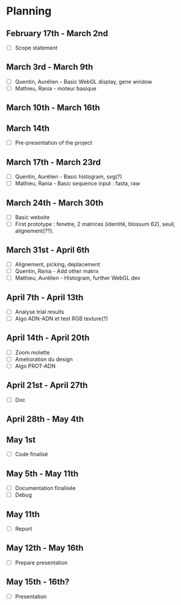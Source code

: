 # Planning
## February 17th - March 2nd
- [ ] Scope statement

## March 3rd - March 9th
- [ ] Quentin, Aurélien - Basic WebGL display, gene window
- [ ] Mathieu, Rania - moteur basique

## March 10th - March 16th

## March 14th
- [ ] Pre-presentation of the project

## March 17th - March 23rd
- [ ] Quentin, Aurélien - Basic histogram, svg(?)
- [ ] Mathieu, Rania - Basic sequence input : fasta, raw

## March 24th - March 30th
- [ ] Basic website
- [ ] First prototype : fenetre, 2 matrices (identité, blossum 62), seuil, alignement(??).

## March 31st - April 6th
- [ ] Alignement, picking, deplacement
- [ ] Quentin, Rania - Add other matrix
- [ ] Mathieu, Aurélien - Histogram, further WebGL dev

## April 7th - April 13th
- [ ] Analyse trial results
- [ ] Algo ADN-ADN et test RGB texture(?)

## April 14th - April 20th
- [ ] Zoom molette
- [ ] Amelioration du design
- [ ] Algo PROT-ADN

## April 21st - April 27th
- [ ] Doc

## April 28th - May 4th

## May 1st
- [ ] Code finalisé

## May 5th - May 11th
- [ ] Documentation finalisée
- [ ] Debug

## May 11th
- [ ] Report

## May 12th - May 16th
- [ ] Prepare presentation

## May 15th - 16th?
- [ ] Presentation

